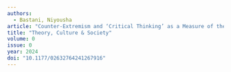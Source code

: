```yaml
---
authors:
  - Bastani, Niyousha
article: "Counter-Extremism and ‘Critical Thinking’ as a Measure of the Human"
title: "Theory, Culture & Society"
volume: 0
issue: 0
year: 2024
doi: "10.1177/02632764241267916"
---
```


